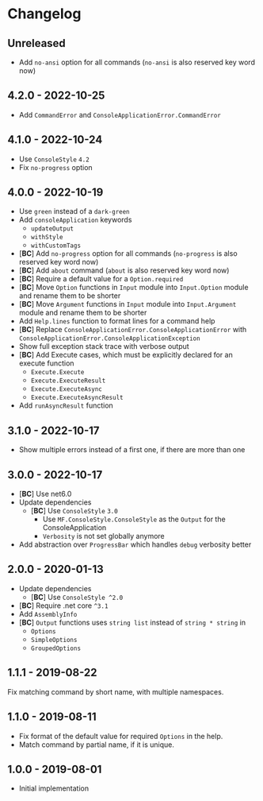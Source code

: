 # Changelog

<!-- There is always Unreleased section on the top. Subsections (Add, Changed, Fix, Removed) should be Add as needed. -->
## Unreleased
- Add `no-ansi` option for all commands (`no-ansi` is also reserved key word now)

## 4.2.0 - 2022-10-25
- Add `CommandError` and `ConsoleApplicationError.CommandError`

## 4.1.0 - 2022-10-24
- Use `ConsoleStyle` `4.2`
- Fix `no-progress` option

## 4.0.0 - 2022-10-19
- Use `green` instead of a `dark-green`
- Add `consoleApplication` keywords
    - `updateOutput`
    - `withStyle`
    - `withCustomTags`
- [**BC**] Add `no-progress` option for all commands (`no-progress` is also reserved key word now)
- [**BC**] Add `about` command (`about` is also reserved key word now)
- [**BC**] Require a default value for a `Option.required`
- [**BC**] Move `Option` functions in `Input` module into `Input.Option` module and rename them to be shorter
- [**BC**] Move `Argument` functions in `Input` module into `Input.Argument` module and rename them to be shorter
- Add `Help.lines` function to format lines for a command help
- [**BC**] Replace `ConsoleApplicationError.ConsoleApplicationError` with `ConsoleApplicationError.ConsoleApplicationException`
- Show full exception stack trace with verbose output
- [**BC**] Add Execute cases, which must be explicitly declared for an execute function
    - `Execute.Execute`
    - `Execute.ExecuteResult`
    - `Execute.ExecuteAsync`
    - `Execute.ExecuteAsyncResult`
- Add `runAsyncResult` function

## 3.1.0 - 2022-10-17
- Show multiple errors instead of a first one, if there are more than one

## 3.0.0 - 2022-10-17
- [**BC**] Use net6.0
- Update dependencies
    - [**BC**] Use `ConsoleStyle` `3.0`
        - Use `MF.ConsoleStyle.ConsoleStyle` as the `Output` for the ConsoleApplication
        - `Verbosity` is not set globally anymore
- Add abstraction over `ProgressBar` which handles `debug` verbosity better

## 2.0.0 - 2020-01-13
- Update dependencies
    - [**BC**] Use `ConsoleStyle ^2.0`
- [**BC**] Require .net core `^3.1`
- Add `AssemblyInfo`
- [**BC**] `Output` functions uses `string list` instead of `string * string` in
    - `Options`
    - `SimpleOptions`
    - `GroupedOptions`

## 1.1.1 - 2019-08-22
Fix matching command by short name, with multiple namespaces.

## 1.1.0 - 2019-08-11
- Fix format of the default value for required `Options` in the help.
- Match command by partial name, if it is unique.

## 1.0.0 - 2019-08-01
- Initial implementation

